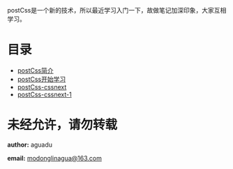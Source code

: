 postCss是一个新的技术，所以最近学习入门一下，故做笔记加深印象，大家互相学习。

# 目录

* [postCss简介](/postCss简介.md)
* [postCss开始学习](/postCss开始学习.md)
* [postCss-cssnext](/postCss-cssnext.md)
* [postCss-cssnext-1](/postCss-cssnext-1.md)



# 未经允许，请勿转载

**author:** aguadu

**email:** modonglinagua@163.com